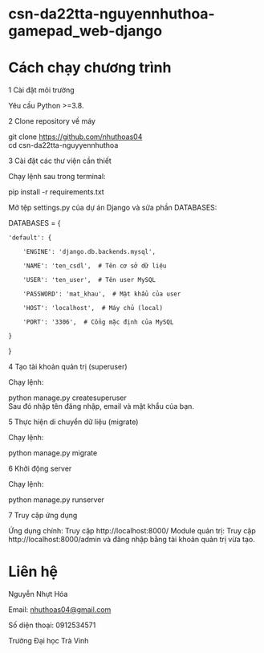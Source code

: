 # csn-da22tta-nguyennhuthoa-gamepad_web-django

# Cách chạy chương trình


1 Cài đặt môi trường

Yêu cầu Python >=3.8.


2 Clone repository về máy


git clone https://github.com/nhuthoas04  
cd csn-da22tta-nguyyennhuthoa 


3 Cài đặt các thư viện cần thiết

Chạy lệnh sau trong terminal:

pip install -r requirements.txt  

Mở tệp settings.py của dự án Django và sửa phần DATABASES:


DATABASES = {

    'default': {

        'ENGINE': 'django.db.backends.mysql',

        'NAME': 'ten_csdl',  # Tên cơ sở dữ liệu

        'USER': 'ten_user',  # Tên user MySQL

        'PASSWORD': 'mat_khau',  # Mật khẩu của user

        'HOST': 'localhost',  # Máy chủ (local)

        'PORT': '3306',  # Cổng mặc định của MySQL

    }

}


4 Tạo tài khoản quản trị (superuser)

Chạy lệnh:


python manage.py createsuperuser  
Sau đó nhập tên đăng nhập, email và mật khẩu của bạn.


5 Thực hiện di chuyển dữ liệu (migrate)

Chạy lệnh:


python manage.py migrate


6 Khởi động server

Chạy lệnh:


python manage.py runserver  


7 Truy cập ứng dụng

Ứng dụng chính: Truy cập http://localhost:8000/
Module quản trị: Truy cập http://localhost:8000/admin và đăng nhập bằng tài khoản quản trị vừa tạo.



#  Liên hệ

 Nguyễn Nhựt Hóa

 Email: nhuthoas04@gmail.com
  
 Số diện thoại: 0912534571

 Trường Đại học Trà Vinh


